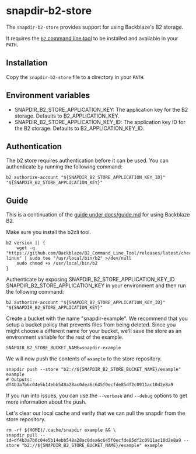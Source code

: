 # snapdir-b2-store

The `snapdir-b2-store` provides support for using Backblaze's B2 storage.

It requires the [`b2` command line tool](https://www.backblaze.com/b2/docs/quick_command_line.html) to be installed and available in your `PATH`.

## Installation

Copy the `snapdir-b2-store` file to a directory in your `PATH`.

## Environment variables

- SNAPDIR_B2_STORE_APPLICATION_KEY: The application key for the B2 storage. Defaults to B2_APPLICATION_KEY.
- SNAPDIR_B2_STORE_APPLICATION_KEY_ID: The application key ID for the B2 storage. Defaults to B2_APPLICATION_KEY_ID.

## Authentication

The b2 store requires authentication before it can be used. You can authenticate by running the following command:

    b2 authorize-account "${SNAPDIR_B2_STORE_APPLICATION_KEY_ID}" "${SNAPDIR_B2_STORE_APPLICATION_KEY}"

## Guide

This is a continuation of the [guide under docs/guide.md](./guide.md) for using
Backblaze B2.

Make sure you install the b2cli tool.

    b2 version || {
        wget -q "https://github.com/Backblaze/B2_Command_Line_Tool/releases/latest/checkout/b2-linux" | sudo tee "/usr/local/bin/b2" >/dev/null
        sudo chmod +x /usr/local/bin/b2
    }

Authenticate by exposing SNAPDIR_B2_STORE_APPLICATION_KEY_ID SNAPDIR_B2_STORE_APPLICATION_KEY in
your environment and then run the following command:

    b2 authorize-account "${SNAPDIR_B2_STORE_APPLICATION_KEY_ID}" "${SNAPDIR_B2_STORE_APPLICATION_KEY}"

Create a bucket with the name "snapdir-example". We recommend that you
setup a bucket policy that prevents files from being deleted. Since you
might choose a different name for your bucket, we'll save the store as
an environment variable for the rest of the example.

    SNAPDIR_B2_STORE_BUCKET_NAME=snapdir-example

We will now push the contents of `example` to the store repository.

    snapdir push --store "b2://${SNAPDIR_B2_STORE_BUCKET_NAME}/example" example
    # Outputs: df4b3a7b6c04e5b14ebb548a28ac0dea6c645f0ecfde85df2c0911ac10d2e8a9

If you run into issues, you can use the `--verbose` and `--debug`
options to get more information about the push.

Let's clear our local cache and verify that we can pull the snapdir from
the store repository.

    rm -rf ${HOME}/.cache/snapdir example && \
    snapdir pull --id=df4b3a7b6c04e5b14ebb548a28ac0dea6c645f0ecfde85df2c0911ac10d2e8a9 --store "b2://${SNAPDIR_B2_STORE_BUCKET_NAME}/example" example

